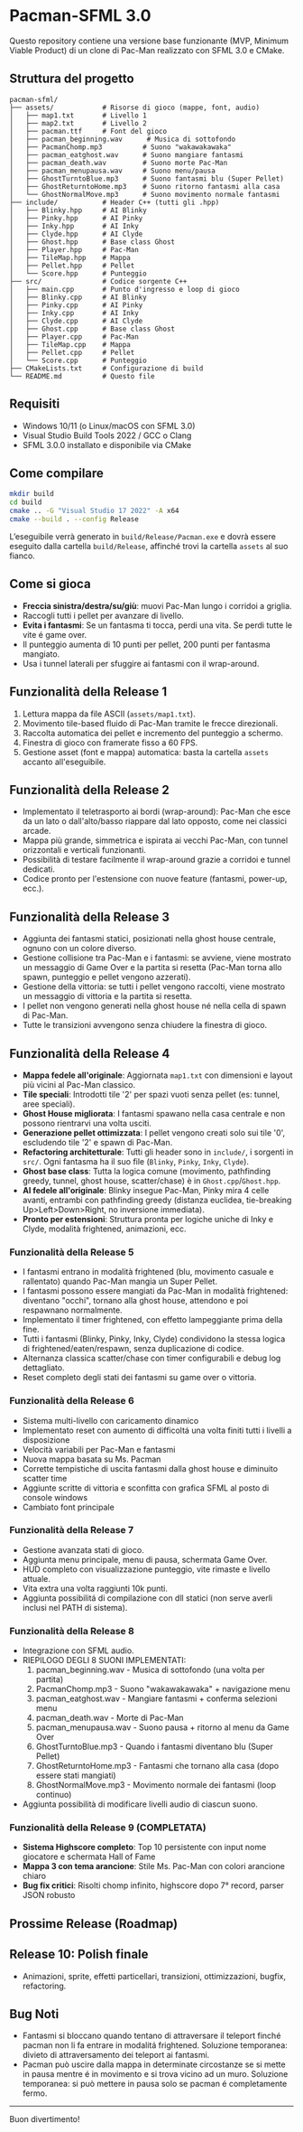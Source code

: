 # Pacman-SFML 3.0

Questo repository contiene una versione base funzionante (MVP, Minimum Viable Product) di un clone di Pac-Man realizzato con SFML 3.0 e CMake.

## Struttura del progetto

```
pacman-sfml/
├── assets/            # Risorse di gioco (mappe, font, audio)
│   ├── map1.txt       # Livello 1
│   ├── map2.txt       # Livello 2
│   ├── pacman.ttf     # Font del gioco
│   ├── pacman_beginning.wav      # Musica di sottofondo
│   ├── PacmanChomp.mp3          # Suono "wakawakawaka"
│   ├── pacman_eatghost.wav      # Suono mangiare fantasmi
│   ├── pacman_death.wav         # Suono morte Pac-Man
│   ├── pacman_menupausa.wav     # Suono menu/pausa
│   ├── GhostTurntoBlue.mp3      # Suono fantasmi blu (Super Pellet)
│   ├── GhostReturntoHome.mp3    # Suono ritorno fantasmi alla casa
│   └── GhostNormalMove.mp3      # Suono movimento normale fantasmi
├── include/           # Header C++ (tutti gli .hpp)
│   ├── Blinky.hpp     # AI Blinky
│   ├── Pinky.hpp      # AI Pinky
│   ├── Inky.hpp       # AI Inky
│   ├── Clyde.hpp      # AI Clyde
│   ├── Ghost.hpp      # Base class Ghost
│   ├── Player.hpp     # Pac-Man
│   ├── TileMap.hpp    # Mappa
│   ├── Pellet.hpp     # Pellet
│   └── Score.hpp      # Punteggio
├── src/               # Codice sorgente C++
│   ├── main.cpp       # Punto d'ingresso e loop di gioco
│   ├── Blinky.cpp     # AI Blinky
│   ├── Pinky.cpp      # AI Pinky
│   ├── Inky.cpp       # AI Inky
│   ├── Clyde.cpp      # AI Clyde
│   ├── Ghost.cpp      # Base class Ghost
│   ├── Player.cpp     # Pac-Man
│   ├── TileMap.cpp    # Mappa
│   ├── Pellet.cpp     # Pellet
│   └── Score.cpp      # Punteggio
├── CMakeLists.txt     # Configurazione di build
└── README.md          # Questo file
```

## Requisiti

- Windows 10/11 (o Linux/macOS con SFML 3.0)
- Visual Studio Build Tools 2022 / GCC o Clang
- SFML 3.0.0 installato e disponibile via CMake

## Come compilare

```bash
mkdir build
cd build
cmake .. -G "Visual Studio 17 2022" -A x64
cmake --build . --config Release
```

L’eseguibile verrà generato in `build/Release/Pacman.exe` e dovrà essere eseguito dalla cartella `build/Release`, affinché trovi la cartella `assets` al suo fianco.

## Come si gioca

- **Freccia sinistra/destra/su/giù**: muovi Pac-Man lungo i corridoi a griglia.
- Raccogli tutti i pellet per avanzare di livello.
- **Evita i fantasmi**: Se un fantasma ti tocca, perdi una vita. Se perdi tutte le vite é game over.
- Il punteggio aumenta di 10 punti per pellet, 200 punti per fantasma mangiato.
- Usa i tunnel laterali per sfuggire ai fantasmi con il wrap-around.

## Funzionalità della Release 1

1. Lettura mappa da file ASCII (`assets/map1.txt`).
2. Movimento tile-based fluido di Pac-Man tramite le frecce direzionali.
3. Raccolta automatica dei pellet e incremento del punteggio a schermo.
4. Finestra di gioco con framerate fisso a 60 FPS.
5. Gestione asset (font e mappa) automatica: basta la cartella `assets` accanto all'eseguibile.

## Funzionalità della Release 2

- Implementato il teletrasporto ai bordi (wrap-around): Pac-Man che esce da un lato o dall'alto/basso riappare dal lato opposto, come nei classici arcade.
- Mappa più grande, simmetrica e ispirata ai vecchi Pac-Man, con tunnel orizzontali e verticali funzionanti.
- Possibilità di testare facilmente il wrap-around grazie a corridoi e tunnel dedicati.
- Codice pronto per l'estensione con nuove feature (fantasmi, power-up, ecc.).

## Funzionalità della Release 3

- Aggiunta dei fantasmi statici, posizionati nella ghost house centrale, ognuno con un colore diverso.
- Gestione collisione tra Pac-Man e i fantasmi: se avviene, viene mostrato un messaggio di Game Over e la partita si resetta (Pac-Man torna allo spawn, punteggio e pellet vengono azzerati).
- Gestione della vittoria: se tutti i pellet vengono raccolti, viene mostrato un messaggio di vittoria e la partita si resetta.
- I pellet non vengono generati nella ghost house né nella cella di spawn di Pac-Man.
- Tutte le transizioni avvengono senza chiudere la finestra di gioco.

## Funzionalità della Release 4

- **Mappa fedele all'originale**: Aggiornata `map1.txt` con dimensioni e layout più vicini al Pac-Man classico.
- **Tile speciali**: Introdotti tile '2' per spazi vuoti senza pellet (es: tunnel, aree speciali).
- **Ghost House migliorata**: I fantasmi spawano nella casa centrale e non possono rientrarvi una volta usciti.
- **Generazione pellet ottimizzata**: I pellet vengono creati solo sui tile '0', escludendo tile '2' e spawn di Pac-Man.
- **Refactoring architetturale**: Tutti gli header sono in `include/`, i sorgenti in `src/`. Ogni fantasma ha il suo file (`Blinky`, `Pinky`, `Inky`, `Clyde`).
- **Ghost base class**: Tutta la logica comune (movimento, pathfinding greedy, tunnel, ghost house, scatter/chase) è in `Ghost.cpp`/`Ghost.hpp`.
- **AI fedele all'originale**: Blinky insegue Pac-Man, Pinky mira 4 celle avanti, entrambi con pathfinding greedy (distanza euclidea, tie-breaking Up>Left>Down>Right, no inversione immediata).
- **Pronto per estensioni**: Struttura pronta per logiche uniche di Inky e Clyde, modalità frightened, animazioni, ecc.

### Funzionalità della Release 5
- I fantasmi entrano in modalità frightened (blu, movimento casuale e rallentato) quando Pac-Man mangia un Super Pellet.
- I fantasmi possono essere mangiati da Pac-Man in modalità frightened: diventano "occhi", tornano alla ghost house, attendono e poi respawnano normalmente.
- Implementato il timer frightened, con effetto lampeggiante prima della fine.
- Tutti i fantasmi (Blinky, Pinky, Inky, Clyde) condividono la stessa logica di frightened/eaten/respawn, senza duplicazione di codice.
- Alternanza classica scatter/chase con timer configurabili e debug log dettagliato.
- Reset completo degli stati dei fantasmi su game over o vittoria.

### Funzionalità della Release 6
- Sistema multi-livello con caricamento dinamico
- Implementato reset con aumento di difficoltá una volta finiti tutti i livelli a disposizione
- Velocità variabili per Pac-Man e fantasmi
- Nuova mappa basata su Ms. Pacman
- Corrette tempistiche di uscita fantasmi dalla ghost house e diminuito scatter time
- Aggiunte scritte di vittoria e sconfitta con grafica SFML al posto di console windows
- Cambiato font principale 

### Funzionalità della Release 7
- Gestione avanzata stati di gioco.
- Aggiunta menu principale, menu di pausa, schermata Game Over.
- HUD completo con visualizzazione punteggio, vite rimaste e livello attuale.
- Vita extra una volta raggiunti 10k punti.
- Aggiunta possibilitá di compilazione con dll statici (non serve averli inclusi nel PATH di sistema).

### Funzionalità della Release 8
- Integrazione con SFML audio.
- RIEPILOGO DEGLI 8 SUONI IMPLEMENTATI:
    1. pacman_beginning.wav - Musica di sottofondo (una volta per partita)
    2. PacmanChomp.mp3 - Suono "wakawakawaka" + navigazione menu
    3. pacman_eatghost.wav - Mangiare fantasmi + conferma selezioni menu
    4. pacman_death.wav - Morte di Pac-Man
    5. pacman_menupausa.wav - Suono pausa + ritorno al menu da Game Over
    6. GhostTurntoBlue.mp3 - Quando i fantasmi diventano blu (Super Pellet)
    7. GhostReturntoHome.mp3 - Fantasmi che tornano alla casa (dopo essere stati mangiati)
    8. GhostNormalMove.mp3 - Movimento normale dei fantasmi (loop continuo)
- Aggiunta possibilità di modificare livelli audio di ciascun suono.

### Funzionalità della Release 9 (COMPLETATA)
- **Sistema Highscore completo**: Top 10 persistente con input nome giocatore e schermata Hall of Fame
- **Mappa 3 con tema arancione**: Stile Ms. Pac-Man con colori arancione chiaro
- **Bug fix critici**: Risolti chomp infinito, highscore dopo 7° record, parser JSON robusto

## Prossime Release (Roadmap)

## Release 10: Polish finale
- Animazioni, sprite, effetti particellari, transizioni, ottimizzazioni, bugfix, refactoring.

## Bug Noti
- Fantasmi si bloccano quando tentano di attraversare il teleport finché pacman non li fa entrare in modalitá frightened.
  Soluzione temporanea: divieto di attraversamento dei teleport ai fantasmi.
- Pacman può uscire dalla mappa in determinate circostanze se si mette in pausa mentre é in movimento e si trova vicino ad un muro.
  Soluzione temporanea: si può mettere in pausa solo se pacman é completamente fermo.

---

Buon divertimento!